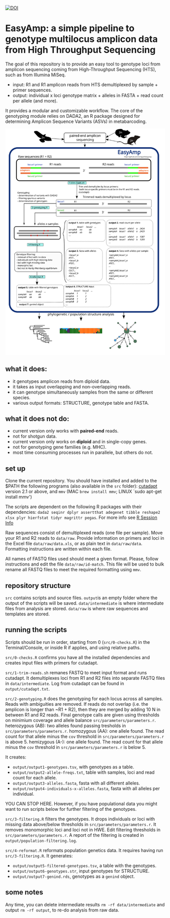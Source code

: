[![DOI](https://zenodo.org/badge/279770729.svg)](https://zenodo.org/record/3945855)
# EasyAmp: a simple pipeline to genotype multilocus amplicon data from High Throughput Sequencing
The goal of this repository is to provide an easy tool to genotype loci from amplicon sequencing coming from High-Throughput Sequencing (HTS), such as from Illumina MiSeq.
* input: R1 and R1 amplicon reads from HTS demultiplexed by sample + primer sequences.
* output: individual x loci genotype matrix +  alleles in FASTA + read count per allele (and more).

It provides a modular and customizable workflow. The core of the genotyping module relies on DADA2, an R package designed for determining Amplicon Sequence Variants (ASVs) in metabarcoding.

![Alt text](etc/flow.svg?raw=true&sanitize=true)

## what it does:
* it genotypes amplicon reads from diploid data.
* it takes as input overlapping and non-overlapping reads.
* it can genotype simultaneously samples from the same or different species.
* various output formats: STRUCTURE, genotype table and FASTA.

## what it does **not** do:
* current version only works with **paired-end** reads.
* not for shotgun data.
* current version only works on **diploid** and in single-copy genes.
* not for genotyping gene families (e.g. MHC).
* most time consuming processes run in parallele, but others do not.

## set up

Clone the current repository.
You should have installed and added to the $PATH the following programs (also available in the `src` folder):
[cutadapt](https://cutadapt.readthedocs.io/en/stable/installation.html) version 2.1 or above, and
`mmv` (MAC `brew install mmv`; LINUX `sudo apt-get install mmv')

The scripts are dependent on the following R packages with their dependencies: `dada2 seqinr dplyr assertthat adegenet tibble reshape2 xlsx plyr hierfstat tidyr magrittr pegas`.
For more info see [R Session Info](`etc/R-session-info.txt`)

Raw sequences consist of demultiplexed reads (one file per sample). Move your R1 and R2 reads to `data/raw`.
Provide information on primers and loci in the Excel file `data/raw/data.xls`, or as plain text in `data/raw/data`. Formatting instructions are written within each file.

All names of FASTQ files used should meet a given format. Please, follow instructions and edit the file `data/raw/id-match`. This file will be used to bulk rename all FASTQ files to meet the required formatting using `mmv`.

## repository structure

`src` contains scripts and source files.
`output`is an empty folder where the output of the scripts will be saved.
`data/intermediate` is where intermediate files from analysis are stored.
`data/raw` is where raw sequences and templates are stored.

## running the scripts

Scripts should be run in order, starting from 0 (`src/0-checks.R`) in the Terminal/Console, or inside R if applies, and using relative paths.

`src/0-checks.R` confirms you have all the installed dependencies and creates input files with primers for cutadapt.

`src/1-trim-reads.sh` remanes FASTQ to meet input format and runs cutadapt. It demultiplexes loci from R1 and R2 files into separate FASTQ files in `data/intermediate`. Log from cutadapt can be found in `output/cutadapt.txt`.

`src/2-genotyping.R` does the genotyping for each locus across all samples. Reads with ambiguities are removed. If reads do not overlap (i.e. the amplicon is longer than  ~R1 + R2), then they are merged by adding 10 N in between R1 and R2 reads. Final genotype calls are given using thresholds on minimium coverage and allele balance `src/parameters/parameters.r`.
heterozygous (AB): two alleles found passing tresholds in `src/parameters/parameters.r`.
homozygous (AA): one allele found. The read count for that allele minus the `cov` threshold in `src/parameters/parameters.r` is above 5.
hemizygous (A-): one allele found. The read count for that allele minus the `cov` threshold in `src/parameters/parameters.r` is below 5.

It creates:
* `output/output1-genotypes.tsv`, with genotypes as a table.
* `output/output2-allele-freqs.txt`, table with samples, loci and read count for each allele.
* `output/output3-alleles.fasta`, fasta with all different alleles.
* `output/output4-individuals-x-alleles.fasta`, fasta with all alleles per individual.

YOU CAN STOP HERE. However, if you have populational data you might want to run scripts below for further filtering of the genotypes.

`src/3-filtering.R` filters the genotypes. It drops individuals or loci with missing data above/below thresholds in `src/parameters/parameters.r`. It removes monomorphic loci and loci not in HWE. Edit filtering thresholds in `src/parameters/parameters.r`.
A report of the filtering is created in `output/population-filtering.log`.

`src/4-reformat.R` reformats population genetics data. It requires having run `src/3-filtering.R`. It generates:
* `output/output5-filtered-genotypes.tsv`, a table with the genotypes.
* `output/output6-genotypes.str`, input genotypes for STRUCTURE.
* `output/output7-genind.rds`, genotypes as a `genind` object.


## some notes

Any time, you can delete intermediate results `rm -rf data/intermediate` and output `rm -rf output`, to re-do analysis from raw data.
